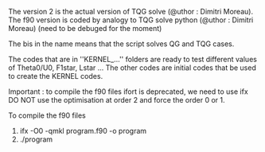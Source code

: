 The version 2 is the actual version of TQG solve (@uthor : Dimitri Moreau).
The f90 version is coded by analogy to TQG solve python (@uthor : Dimitri Moreau)
(need to be debuged for the moment)

The bis in the name means that the script solves QG and TQG cases.

The codes that are in ''KERNEL_...'' folders are ready to
test different values of Theta0/U0, F1star, Lstar ...
The other codes are initial codes that be used to create
the KERNEL codes.


Important : to compile the f90 files
ifort is deprecated, we need to use ifx
DO NOT use the optimisation at order 2 and
force the order 0 or 1.

To compile the f90 files

1) ifx -O0 -qmkl program.f90 -o program
2) ./program
